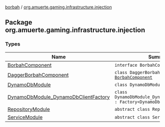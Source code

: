 [borbah](../index.md) / [org.amuerte.gaming.infrastructure.injection](./index.md)

## Package org.amuerte.gaming.infrastructure.injection

### Types

| Name | Summary |
|---|---|
| [BorbahComponent](-borbah-component/index.md) | `interface BorbahComponent` |
| [DaggerBorbahComponent](-dagger-borbah-component/index.md) | `class DaggerBorbahComponent : `[`BorbahComponent`](-borbah-component/index.md) |
| [DynamoDbModule](-dynamo-db-module/index.md) | `class DynamoDbModule` |
| [DynamoDbModule_DynamoDbClientFactory](-dynamo-db-module_-dynamo-db-client-factory/index.md) | `class DynamoDbModule_DynamoDbClientFactory : Factory<DynamoDbClient!>` |
| [RepositoryModule](-repository-module/index.md) | `abstract class RepositoryModule` |
| [ServiceModule](-service-module/index.md) | `abstract class ServiceModule` |

